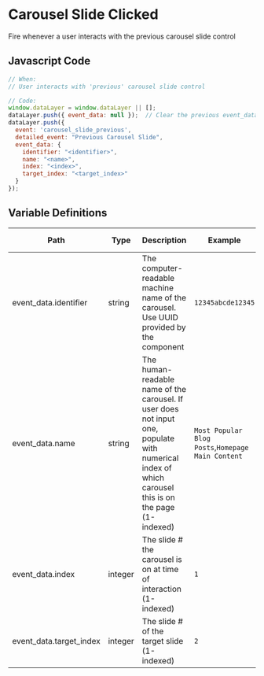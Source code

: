 # Carousel Slide Clicked

Fire whenever a user interacts with the previous carousel slide control

## Javascript Code

```js
// When:
// User interacts with 'previous' carousel slide control

// Code:
window.dataLayer = window.dataLayer || [];
dataLayer.push({ event_data: null });  // Clear the previous event_data object.
dataLayer.push({
  event: 'carousel_slide_previous',
  detailed_event: "Previous Carousel Slide",
  event_data: {
    identifier: "<identifier>",
    name: "<name>",
    index: "<index>",
    target_index: "<target_index>"
  }
});
```

## Variable Definitions

|Path|Type|Description|Example|Minimum Length|Maximum Length|Minimum|
| --- | --- | --- | --- | --- | --- | --- |
|event_data.identifier|string|The computer-readable machine name of the carousel. Use UUID provided by the component|`12345abcde12345`||`100`||
|event_data.name|string|The human-readable name of the carousel. If user does not input one, populate with numerical index of which carousel this is on the page (1-indexed)|`Most Popular Blog Posts`,`Homepage Main Content`||`100`||
|event_data.index|integer|The slide # the carousel is on at time of interaction (1-indexed)|`1`|`1`|`100`|`1`|
|event_data.target_index|integer|The slide # of the target slide (1-indexed)|`2`|`1`|`100`|`1`|
